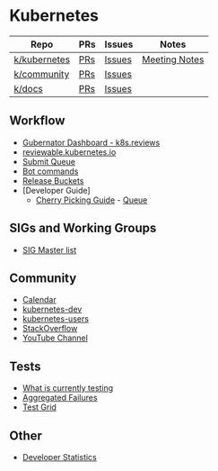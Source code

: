# Kubernetes

| Repo | PRs | Issues | Notes |
| ---- | --- | ------ | ----- |
| [k/kubernetes](https://github.com/kubernetes/kubernetes) | [PRs](https://github.com/kubernetes/kubernetes/pulls) | [Issues](https://github.com/kubernetes/kubernetes/issues) | [Meeting Notes](http://bit.ly/kubenotes)
| [k/community](https://github.com/kubernetes/community) | [PRs](https://github.com/kubernetes/community/pulls) | [Issues](https://github.com/kubernetes/community/issues) |
| [k/docs](https://github.com/kubernetes/kubernetes.github.io) | [PRs](https://github.com/kubernetes/kubernetes.github.io/pulls) | [Issues](https://github.com/kubernetes/kubernetes.github.io/issues)

## Workflow

- [Gubernator Dashboard - k8s.reviews](https://k8s-gubernator.appspot.com/pr)
- [reviewable.kubernetes.io](https://reviewable.kubernetes.io/reviews#-)
- [Submit Queue](https://submit-queue.k8s.io)
- [Bot commands](https://github.com/kubernetes/test-infra/blob/master/commands.md)
- [Release Buckets](http://gcsweb.k8s.io/gcs/kubernetes-release/)
- [Developer Guide]
  - [Cherry Picking Guide](https://github.com/kubernetes/community/blob/master/contributors/devel/cherry-picks.md) - [Queue](http://cherrypick.k8s.io/#/queue)

## SIGs and Working Groups

- [SIG Master list](https://github.com/kubernetes/community/blob/master/sig-list.md)

## Community

- [Calendar](https://calendar.google.com/calendar/embed?src=nt2tcnbtbied3l6gi2h29slvc0%40group.calendar.google.com)
- [kubernetes-dev](https://groups.google.com/forum/#!forum/kubernetes-dev)
- [kubernetes-users](https://groups.google.com/forum/#!forum/kubernetes-users)
- [StackOverflow](https://stackoverflow.com/questions/tagged/kubernetes)
- [YouTube Channel](https://www.youtube.com/c/KubernetesCommunity/)

## Tests

- [What is currently testing](https://prow.k8s.io/)
- [Aggregated Failures](https://storage.googleapis.com/k8s-gubernator/triage/index.html)
- [Test Grid](https://k8s-testgrid.appspot.com/)

## Other

- [Developer Statistics](https://devstats.k8s.io)
